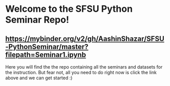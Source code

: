 # Welcome to the SFSU Python Seminar Repo!
## https://mybinder.org/v2/gh/AashinShazar/SFSU-PythonSeminar/master?filepath=Seminar1.ipynb

Here you will find the the repo containing all the seminars and datasets for the instruction. But fear not, all you need to do right now is click the link above and we can get started :)
